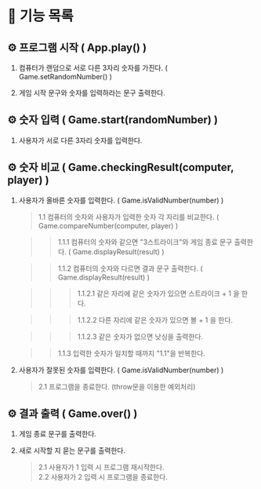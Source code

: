 # 📄 기능 목록

## ⚙ 프로그램 시작 ( App.play() )

1. 컴퓨터가 랜덤으로 서로 다른 3자리 숫자를 가진다. ( Game.setRandomNumber() )

2. 게임 시작 문구와 숫자를 입력하라는 문구 출력한다.

## ⚙ 숫자 입력 ( Game.start(randomNumber) )

1. 사용자가 서로 다른 3자리 숫자를 입력한다.

## ⚙ 숫자 비교 ( Game.checkingResult(computer, player) )

1. 사용자가 올바른 숫자를 입력한다. ( Game.isValidNumber(number) )

   > 1.1 컴퓨터의 숫자와 사용자가 입력한 숫자 각 자리를 비교한다. ( Game.compareNumber(computer, player) )

   > > 1.1.1 컴퓨터의 숫자와 같으면 "3스트라이크"와 게임 종료 문구 출력한다. ( Game.displayResult(result) )

   > > 1.1.2 컴퓨터의 숫자와 다르면 결과 문구 출력한다. ( Game.displayResult(result) )

   > > > 1.1.2.1 같은 자리에 같은 숫자가 있으면 스트라이크 + 1 을 한다.

   > > > 1.1.2.2 다른 자리에 같은 숫자가 있으면 볼 + 1 을 한다.

   > > > 1.1.2.3 같은 숫자가 없으면 낫싱을 출력한다.

   > > 1.1.3 입력한 숫자가 일치할 때까지 "1.1"을 반복한다.

2. 사용자가 잘못된 숫자를 입력한다. ( Game.isValidNumber(number) )

   > 2.1 프로그램을 종료한다. (throw문을 이용한 예외처리)

## ⚙ 결과 출력 ( Game.over() )

1. 게임 종료 문구를 출력한다.

2. 새로 시작할 지 묻는 문구를 출력한다.

   > 2.1 사용자가 1 입력 시 프로그램 재시작한다.  
   > 2.2 사용자가 2 입력 시 프로그램을 종료한다.
